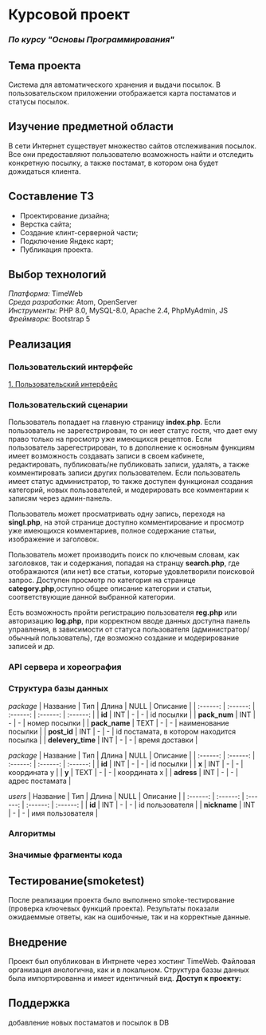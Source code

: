 # Курсовой проект
### *По курсу "Основы Программирования"*

## Тема проекта

Система для автоматического хранения и выдачи посылок. В пользовательском приложении отображается карта постаматов и статусы посылок.

## Изучение предметной области

В сети Интернет существует множество сайтов отслеживания посылок. Все они предоставляют пользователю возможность найти и отследить конкретную посылку, а также постамат, в котором она будет дожидаться клиента. 

## Составление ТЗ

- Проектирование дизайна;
- Верстка сайта;
- Создание клинт-серверной части;
- Подключение Яндекс карт;
- Публикация проекта.

## Выбор технологий

*Платформа:* TimeWeb  
*Среда разработки:* Atom, OpenServer <br>
*Инструменты:* PHP 8.0, MySQL-8.0, Apache 2.4, PhpMyAdmin, JS <br>
*Фреймворк:* Bootstrap 5 <br>

## Реализация

### Пользовательский интерфейс

[1. Пользовательский интерфейс]()

### Пользовательский сценарии

Пользователь попадает на главную страницу **index.php**. 
Если пользователь не зарегестрирован, то он иеет статус гостя, что дает ему право только на просмотр уже имеющихся рецептов. Если пользователь зарегестрирован, то в дополнение к основным функциям имеет возможность создавать записи в своем кабинете, редактировать, публиковать/не публиковать записи, удалять, а также комментировать записи других пользователем. Если пользователь имеет статус администратор, то также доступен функционал создания категорий, новых пользователей, и модерировать все комментарии к записям через админ-панель.  

Пользователь может просматривать одну запись, переходя на **singl.php**, на этой странице доступно комментирование и просмотр уже имеющихся комментариев, полное содержание статьи, изображение и заголовок.  

Пользователь может производить поиск по ключевым словам, как заголовков, так и содержания, попадая на странцу **search.php**, где отображаются (или нет) все статьи, которые удовлетворили поисковой запрос.
Доступен просмотр по категория на странице **category.php**,оступно общее описание категории и статьи, соответствующие данной выбранной категории.

Есть возможность пройти регистрацию пользователя **reg.php** или авторизацию **log.php**, при корректном вводе данных доступна панель управления, в зависимости от статуса пользователя (администратор/обычный пользователь), где возможно создание и модерирование записей и др.

### API сервера и хореография

### Структура базы данных

*package*
| Название | Тип | Длина | NULL | Описание |
| :------: | :------: | :------: | :------: | :------: |
| **id** | INT | - | - | id посылки |
| **pack_num** | INT | - | - | номер посылки |
| **pack_name** | TEXT | - | - | наименование посылки |
| **post_id** | INT | - | - | id постамата, в котором находится посылка |
| **delevery_time** | INT | - | - | время доставки |

*package*
| Название | Тип | Длина | NULL | Описание |
| :------: | :------: | :------: | :------: | :------: |
| **id** | INT | - | - | id посылки |
| **x** | INT | - | - | координата y |
| **y** | TEXT | - | - | координата x |
| **adress** | INT | - | - | адрес постамата |

*users*
| Название | Тип | Длина | NULL | Описание |
| :------: | :------: | :------: | :------: | :------: |
| **id** | INT | - | - | id пользователя |
| **nickname** | INT | - | - | имя пользователя |

### Алгоритмы

### Значимые фрагменты кода

## Тестирование(smoketest)

После реализации проекта было выполнено smoke-тестирование (проверка ключевых функций проекта). Результаты показали ожидаеммые ответы, как на ошибочные, так и на корректные данные.

## Внедрение

Проект был опубликован в Интрнете через хостинг TimeWeb. Файловая организация анологична, как и в локальном. Структура баззы данных была импортированна и имеет идентичный вид.
**Доступ к проекту:** 

## Поддержка
добавление новых постаматов и посылок в DB
